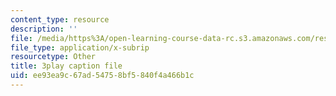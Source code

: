 ```yaml
---
content_type: resource
description: ''
file: /media/https%3A/open-learning-course-data-rc.s3.amazonaws.com/res-6-012-introduction-to-probability-spring-2018/ee93ea9c67ad54758bf5840f4a466b1c_R4nGGs0m7lo.vtt
file_type: application/x-subrip
resourcetype: Other
title: 3play caption file
uid: ee93ea9c-67ad-5475-8bf5-840f4a466b1c
---
```


